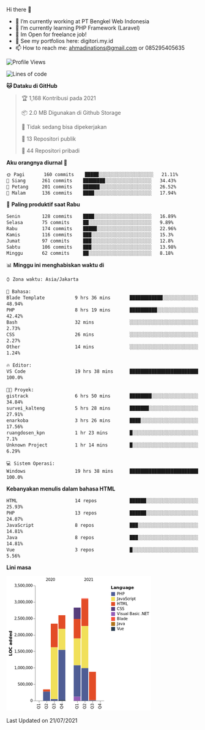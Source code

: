 Hi there 👋

- 🔭 I’m currently working at PT Bengkel Web Indonesia
- 🌱 I’m currently learning PHP Framework (Laravel)
- 📂 Im Open for freelance job!
- 🧷 See my portfolios here: digitori.my.id
- 📫 How to reach me: ahmadinations@gmail.com or 085295405635


<!--START_SECTION:waka-->
![Profile Views](http://img.shields.io/badge/Profil%20dilihat-3-blue)

![Lines of code](https://img.shields.io/badge/Sejak%20Hello%20World%20aku%20telah%20menulis-12.1%20million%20baris%20kode-blue)

**🐱 Dataku di GitHub** 

> 🏆 1,168 Kontribusi pada 2021
 > 
> 📦 2.0 MB Digunakan di Github Storage 
 > 
> 🚫 Tidak sedang bisa dipekerjakan
 > 
> 📜 13 Repositori publik 
 > 
> 🔑 44 Repositori pribadi  
 > 
**Aku orangnya diurnal 🐤** 

```text
🌞 Pagi       160 commits    █████░░░░░░░░░░░░░░░░░░░░   21.11% 
🌆 Siang      261 commits    ████████░░░░░░░░░░░░░░░░░   34.43% 
🌃 Petang     201 commits    ██████░░░░░░░░░░░░░░░░░░░   26.52% 
🌙 Malam      136 commits    ████░░░░░░░░░░░░░░░░░░░░░   17.94%

```
📅 **Paling produktif saat Rabu** 

```text
Senin        128 commits    ████░░░░░░░░░░░░░░░░░░░░░   16.89% 
Selasa       75 commits     ██░░░░░░░░░░░░░░░░░░░░░░░   9.89% 
Rabu         174 commits    █████░░░░░░░░░░░░░░░░░░░░   22.96% 
Kamis        116 commits    ███░░░░░░░░░░░░░░░░░░░░░░   15.3% 
Jumat        97 commits     ███░░░░░░░░░░░░░░░░░░░░░░   12.8% 
Sabtu        106 commits    ███░░░░░░░░░░░░░░░░░░░░░░   13.98% 
Minggu       62 commits     ██░░░░░░░░░░░░░░░░░░░░░░░   8.18%

```


📊 **Minggu ini menghabiskan waktu di** 

```text
⌚︎ Zona waktu: Asia/Jakarta

💬 Bahasa: 
Blade Template           9 hrs 36 mins       ████████████░░░░░░░░░░░░░   48.94% 
PHP                      8 hrs 19 mins       ██████████░░░░░░░░░░░░░░░   42.42% 
Bash                     32 mins             ░░░░░░░░░░░░░░░░░░░░░░░░░   2.73% 
CSS                      26 mins             ░░░░░░░░░░░░░░░░░░░░░░░░░   2.27% 
Other                    14 mins             ░░░░░░░░░░░░░░░░░░░░░░░░░   1.24%

🔥 Editor: 
VS Code                  19 hrs 38 mins      █████████████████████████   100.0%

🐱‍💻 Proyek: 
gistrack                 6 hrs 50 mins       ████████░░░░░░░░░░░░░░░░░   34.84% 
survei_kalteng           5 hrs 28 mins       ███████░░░░░░░░░░░░░░░░░░   27.91% 
enarkoba                 3 hrs 26 mins       ████░░░░░░░░░░░░░░░░░░░░░   17.56% 
ruangdosen_kpn           1 hr 23 mins        █░░░░░░░░░░░░░░░░░░░░░░░░   7.1% 
Unknown Project          1 hr 14 mins        █░░░░░░░░░░░░░░░░░░░░░░░░   6.29%

💻 Sistem Operasi: 
Windows                  19 hrs 38 mins      █████████████████████████   100.0%

```

**Kebanyakan menulis dalam bahasa HTML** 

```text
HTML                     14 repos            ██████░░░░░░░░░░░░░░░░░░░   25.93% 
PHP                      13 repos            ██████░░░░░░░░░░░░░░░░░░░   24.07% 
JavaScript               8 repos             ███░░░░░░░░░░░░░░░░░░░░░░   14.81% 
Java                     8 repos             ███░░░░░░░░░░░░░░░░░░░░░░   14.81% 
Vue                      3 repos             █░░░░░░░░░░░░░░░░░░░░░░░░   5.56%

```


**Lini masa**

![Chart not found](https://raw.githubusercontent.com/MuhamadAhmadin/MuhamadAhmadin/master/charts/bar_graph.png) 


 Last Updated on 21/07/2021
<!--END_SECTION:waka-->
